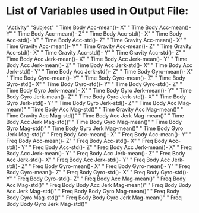 List of Variables used in Output File:
=====================

"Activity"
"Subject"
" Time Body Acc-mean()- X"
" Time Body Acc-mean()- Y"
" Time Body Acc-mean()- Z"
" Time Body Acc-std()- X"
" Time Body Acc-std()- Y"
" Time Body Acc-std()- Z"
" Time Gravity Acc-mean()- X"
" Time Gravity Acc-mean()- Y"
" Time Gravity Acc-mean()- Z"
" Time Gravity Acc-std()- X"
" Time Gravity Acc-std()- Y"
" Time Gravity Acc-std()- Z"
" Time Body Acc Jerk-mean()- X"
" Time Body Acc Jerk-mean()- Y"
" Time Body Acc Jerk-mean()- Z"
" Time Body Acc Jerk-std()- X"
" Time Body Acc Jerk-std()- Y"
" Time Body Acc Jerk-std()- Z"
" Time Body Gyro-mean()- X"
" Time Body Gyro-mean()- Y"
" Time Body Gyro-mean()- Z"
" Time Body Gyro-std()- X"
" Time Body Gyro-std()- Y"
" Time Body Gyro-std()- Z"
" Time Body Gyro Jerk-mean()- X"
" Time Body Gyro Jerk-mean()- Y"
" Time Body Gyro Jerk-mean()- Z"
" Time Body Gyro Jerk-std()- X"
" Time Body Gyro Jerk-std()- Y"
" Time Body Gyro Jerk-std()- Z"
" Time Body Acc Mag-mean()"
" Time Body Acc Mag-std()"
" Time Gravity Acc Mag-mean()"
" Time Gravity Acc Mag-std()"
" Time Body Acc Jerk Mag-mean()"
" Time Body Acc Jerk Mag-std()"
" Time Body Gyro Mag-mean()"
" Time Body Gyro Mag-std()"
" Time Body Gyro Jerk Mag-mean()"
" Time Body Gyro Jerk Mag-std()"
" Freq Body Acc-mean()- X"
" Freq Body Acc-mean()- Y"
" Freq Body Acc-mean()- Z"
" Freq Body Acc-std()- X"
" Freq Body Acc-std()- Y"
" Freq Body Acc-std()- Z"
" Freq Body Acc Jerk-mean()- X"
" Freq Body Acc Jerk-mean()- Y"
" Freq Body Acc Jerk-mean()- Z"
" Freq Body Acc Jerk-std()- X"
" Freq Body Acc Jerk-std()- Y"
" Freq Body Acc Jerk-std()- Z"
" Freq Body Gyro-mean()- X"
" Freq Body Gyro-mean()- Y"
" Freq Body Gyro-mean()- Z"
" Freq Body Gyro-std()- X"
" Freq Body Gyro-std()- Y"
" Freq Body Gyro-std()- Z"
" Freq Body Acc Mag-mean()"
" Freq Body Acc Mag-std()"
" Freq Body Body Acc Jerk Mag-mean()"
" Freq Body Body Acc Jerk Mag-std()"
" Freq Body Body Gyro Mag-mean()"
" Freq Body Body Gyro Mag-std()"
" Freq Body Body Gyro Jerk Mag-mean()"
" Freq Body Body Gyro Jerk Mag-std()"
